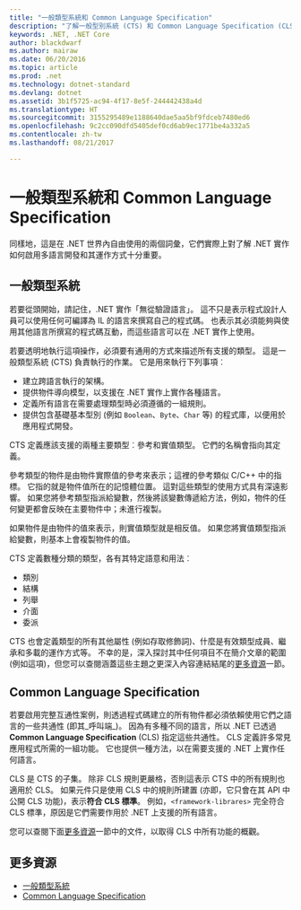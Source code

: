 ```yaml
---
title: "一般類型系統和 Common Language Specification"
description: "了解一般型別系統 (CTS) 和 Common Language Specification (CLS) 如何讓 .NET 能夠支援多種語言。"
keywords: .NET, .NET Core
author: blackdwarf
ms.author: mairaw
ms.date: 06/20/2016
ms.topic: article
ms.prod: .net
ms.technology: dotnet-standard
ms.devlang: dotnet
ms.assetid: 3b1f5725-ac94-4f17-8e5f-244442438a4d
ms.translationtype: HT
ms.sourcegitcommit: 3155295489e1188640dae5aa5bf9fdceb7480ed6
ms.openlocfilehash: 9c2cc090dfd5405def0cd6ab9ec1771be4a332a5
ms.contentlocale: zh-tw
ms.lasthandoff: 08/21/2017

---
```


# <a name="common-type-system--common-language-specification"></a>一般類型系統和 Common Language Specification

同樣地，這是在 .NET 世界內自由使用的兩個詞彙，它們實際上對了解 .NET 實作如何啟用多語言開發和其運作方式十分重要。

## <a name="common-type-system"></a>一般類型系統

若要從頭開始，請記住，.NET 實作「無從驗證語言」。 這不只是表示程式設計人員可以使用任何可編譯為 IL 的語言來撰寫自己的程式碼。 也表示其必須能夠與使用其他語言所撰寫的程式碼互動，而這些語言可以在 .NET 實作上使用。

若要透明地執行這項操作，必須要有通用的方式來描述所有支援的類型。 這是一般類型系統 (CTS) 負責執行的作業。 它是用來執行下列事項︰

*   建立跨語言執行的架構。
*   提供物件導向模型，以支援在 .NET 實作上實作各種語言。
*   定義所有語言在需要處理類型時必須遵循的一組規則。
*   提供包含基礎基本型別 (例如 `Boolean`、`Byte`、`Char` 等) 的程式庫，以便用於應用程式開發。

CTS 定義應該支援的兩種主要類型︰參考和實值類型。 它們的名稱會指向其定義。

參考類型的物件是由物件實際值的參考來表示；這裡的參考類似 C/C++ 中的指標。 它指的就是物件值所在的記憶體位置。 這對這些類型的使用方式具有深遠影響。 如果您將參考類型指派給變數，然後將該變數傳遞給方法，例如，物件的任何變更都會反映在主要物件中；未進行複製。

如果物件是由物件的值來表示，則實值類型就是相反值。 如果您將實值類型指派給變數，則基本上會複製物件的值。

CTS 定義數種分類的類型，各有其特定語意和用法︰

*   類別
*   結構
*   列舉
*   介面
*   委派

CTS 也會定義類型的所有其他屬性 (例如存取修飾詞)、什麼是有效類型成員、繼承和多載的運作方式等。 不幸的是，深入探討其中任何項目不在簡介文章的範圍 (例如這項)，但您可以查閱涵蓋這些主題之更深入內容連結結尾的[更多資源](#more-resources)一節。

## <a name="common-language-specification"></a>Common Language Specification

若要啟用完整互通性案例，則透過程式碼建立的所有物件都必須依賴使用它們之語言的一些共通性 (即其_呼叫端_)。 因為有多種不同的語言，所以 .NET 已透過 **Common Language Specification** (CLS) 指定這些共通性。 CLS 定義許多常見應用程式所需的一組功能。 它也提供一種方法，以在需要支援的 .NET 上實作任何語言。

CLS 是 CTS 的子集。 除非 CLS 規則更嚴格，否則這表示 CTS 中的所有規則也適用於 CLS。 如果元件只是使用 CLS 中的規則所建置 (亦即，它只會在其 API 中公開 CLS 功能)，表示**符合 CLS 標準**。 例如，`<framework-librares>` 完全符合 CLS 標準，原因是它們需要作用於 .NET 上支援的所有語言。

您可以查閱下面[更多資源](#more-resources)一節中的文件，以取得 CLS 中所有功能的概觀。

## <a name="more-resources"></a>更多資源

*   [一般類型系統](https://msdn.microsoft.com/library/zcx1eb1e.aspx)
*   [Common Language Specification](https://msdn.microsoft.com/library/12a7a7h3.aspx)

